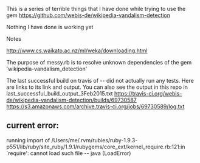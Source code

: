 This is a series of terrible things that I have done while trying to use the gem https://github.com/webis-de/wikipedia-vandalism-detection

Nothing I have done is working yet



Notes

http://www.cs.waikato.ac.nz/ml/weka/downloading.html


The purpose of messy.rb is to resolve unknown dependencies of the gem 'wikipedia-vandalism_detection'


The last successful build on travis of -- did not actually run any tests. Here are links to its link and output. You can also see the output in this repo in last_successful_build_output_3Feb2015.txt
https://travis-ci.org/webis-de/wikipedia-vandalism-detection/builds/69730587
https://s3.amazonaws.com/archive.travis-ci.org/jobs/69730589/log.txt

## current error:

running import of
/Users/me/.rvm/rubies/ruby-1.9.3-p551/lib/ruby/site_ruby/1.9.1/rubygems/core_ext/kernel_require.rb:121:in `require': cannot load such file -- java (LoadError)
